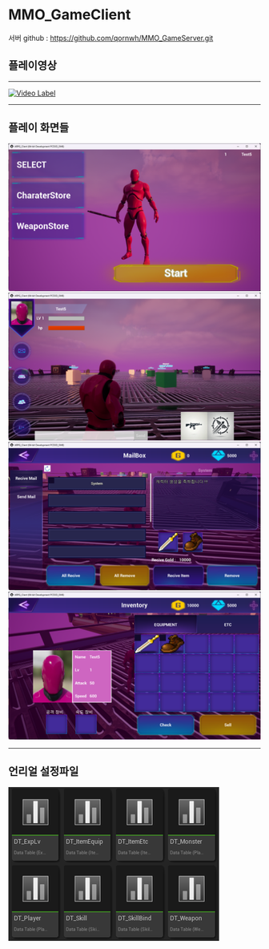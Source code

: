 # MMO_GameClient

서버 github : https://github.com/qornwh/MMO_GameServer.git

## 플레이영상

---

[![Video Label](https://img.youtube.com/vi/Z_v4MGjklCA/0.jpg)](https://youtu.be/Z_v4MGjklCA)

---

## 플레이 화면들

![1번](https://github.com/qornwh/MMO_GameClient/blob/main/플레이_화면1.png)
![2번](https://github.com/qornwh/MMO_GameClient/blob/main/플레이_화면2.png)
![3번](https://github.com/qornwh/MMO_GameClient/blob/main/플레이_화면3.png)
![4번](https://github.com/qornwh/MMO_GameClient/blob/main/플레이_화면4.png)

---

## 언리얼 설정파일

![4번](https://github.com/qornwh/MMO_GameClient/blob/main/스크린샷-2024-09-01-160801.png)

